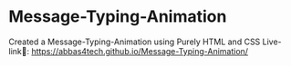 # Message-Typing-Animation
Created a Message-Typing-Animation using Purely HTML and CSS
Live-link🔗: https://abbas4tech.github.io/Message-Typing-Animation/
